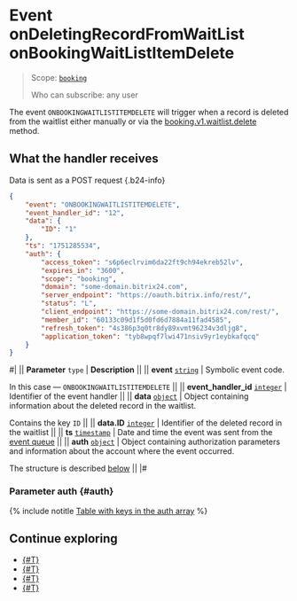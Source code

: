 # Event onDeletingRecordFromWaitList onBookingWaitListItemDelete

> Scope: [`booking`](../../../scopes/permissions.md)
>
> Who can subscribe: any user

The event `ONBOOKINGWAITLISTITEMDELETE` will trigger when a record is deleted from the waitlist either manually or via the [booking.v1.waitlist.delete](../booking-v1-waitlist-delete.md) method.

## What the handler receives

Data is sent as a POST request {.b24-info}

```json
{
    "event": "ONBOOKINGWAITLISTITEMDELETE",
    "event_handler_id": "12",
    "data": {
        "ID": "1"
    },
    "ts": "1751285534",
    "auth": {
        "access_token": "s6p6eclrvim6da22ft9ch94ekreb52lv",
        "expires_in": "3600",
        "scope": "booking",
        "domain": "some-domain.bitrix24.com",
        "server_endpoint": "https://oauth.bitrix.info/rest/",
        "status": "L",
        "client_endpoint": "https://some-domain.bitrix24.com/rest/",
        "member_id": "60133c09d1f5d0fd6d7884a11fad4585",
        "refresh_token": "4s386p3q0tr8dy89xvmt96234v3dljg8",
        "application_token": "tyb8wpqf7lwi471nsiv9yr1eybkafqcq"
    }
}
```

#|
|| **Parameter**
`type` | **Description** ||
|| **event**
[`string`](../../../data-types.md) | Symbolic event code.

In this case — `ONBOOKINGWAITLISTITEMDELETE` ||
|| **event_handler_id**
[`integer`](../../../data-types.md) | Identifier of the event handler ||
|| **data**
[`object`](../../../data-types.md) | Object containing information about the deleted record in the waitlist.

Contains the key `ID` ||
|| **data.ID**
[`integer`](../../../data-types.md) | Identifier of the deleted record in the waitlist ||
|| **ts**
[`timestamp`](../../../data-types.md) | Date and time the event was sent from the [event queue](../../../events/index.md) ||
|| **auth**
[`object`](../../../data-types.md) | Object containing authorization parameters and information about the account where the event occurred.

The structure is described [below](#auth) ||
|#

### Parameter auth {#auth}

{% include notitle [Table with keys in the auth array](../../../../_includes/auth-params-in-events.md) %}

## Continue exploring

- [{#T}](../../../events/index.md)
- [{#T}](../../../events/event-bind.md)
- [{#T}](./on-booking-waitlistitem-add.md)
- [{#T}](./on-booking-waitlistitem-update.md)